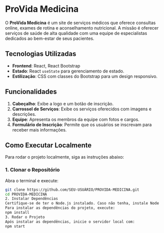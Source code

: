 # ProVida Medicina

O **ProVida Medicina** é um site de serviços médicos que oferece consultas online, exames de rotina e aconselhamento nutricional. A missão é oferecer serviços de saúde de alta qualidade com uma equipe de especialistas dedicados ao bem-estar de seus pacientes.

## Tecnologias Utilizadas

- **Frontend**: React, React Bootstrap
- **Estado**: React `useState` para gerenciamento de estado.
- **Estilização**: CSS com classes do Bootstrap para um design responsivo.

## Funcionalidades

1. **Cabeçalho**: Exibe a logo e um botão de inscrição.
2. **Carrossel de Serviços**: Exibe os serviços oferecidos com imagens e descrições.
3. **Equipe**: Apresenta os membros da equipe com fotos e cargos.
4. **Formulário de Inscrição**: Permite que os usuários se inscrevam para receber mais informações.

## Como Executar Localmente

Para rodar o projeto localmente, siga as instruções abaixo:

### 1. Clonar o Repositório

Abra o terminal e execute:

```bash
git clone https://github.com/SEU-USUÁRIO/PROVIDA-MEDICINA.git
cd PROVIDA-MEDICINA
2. Instalar Dependências
Certifique-se de ter o Node.js instalado. Caso não tenha, instale Node.js.
Para instalar as dependências do projeto, execute:
npm install
3. Rodar o Projeto
Após instalar as dependências, inicie o servidor local com:
npm start

